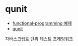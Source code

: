 # qunit

- [functional-programming 예제](https://github.com/luijar/functional-programming-js)
- [qunit](https://api.qunitjs.com/)

자바스크립트 단위 테스트 프레임워크